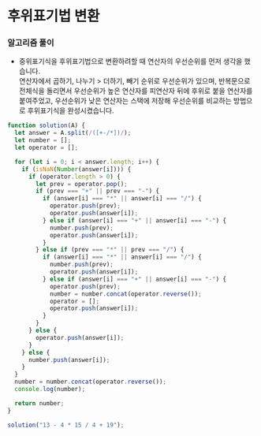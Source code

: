 # 후위표기법 변환
### 알고리즘 풀이

- 중위표기식을 후위표기법으로 변환하려할 때 연산자의 우선순위를 먼저 생각을 했습니다.  
  연산자에서 곱하기, 나누기 > 더하기, 빼기 순위로 우선순위가 있으며, 반복문으로 전체식을 돌리면서
  우선순위가 높은 연산자를 피연산자 뒤에 후위로 붙을 연산자를 붙여주었고, 우선순위가 낮은 연산자는
  스택에 저장해 우선순위를 비교하는 방법으로 후위표기식을 완성시켰습니다.
  
```javascript
function solution(A) {
  let answer = A.split(/([+-/*])/);
  let number = [];
  let operator = [];

  for (let i = 0; i < answer.length; i++) {
    if (isNaN(Number(answer[i]))) {
      if (operator.length > 0) {
        let prev = operator.pop();
        if (prev === "+" || prev === "-") {
          if (answer[i] === "*" || answer[i] === "/") {
            operator.push(prev);
            operator.push(answer[i]);
          } else if (answer[i] === "+" || answer[i] === "-") {
            number.push(prev);
            operator.push(answer[i]);
          }
        } else if (prev === "*" || prev === "/") {
          if (answer[i] === "*" || answer[i] === "/") {
            number.push(prev);
            operator.push(answer[i]);
          } else if (answer[i] === "+" || answer[i] === "-") {
            operator.push(prev);
            number = number.concat(operator.reverse());
            operator = [];
            operator.push(answer[i]);
          }
        }
      } else {
        operator.push(answer[i]);
      }
    } else {
      number.push(answer[i]);
    }
  }
  number = number.concat(operator.reverse());
  console.log(number);

  return number;
}

solution("13 - 4 * 15 / 4 + 19");
```
